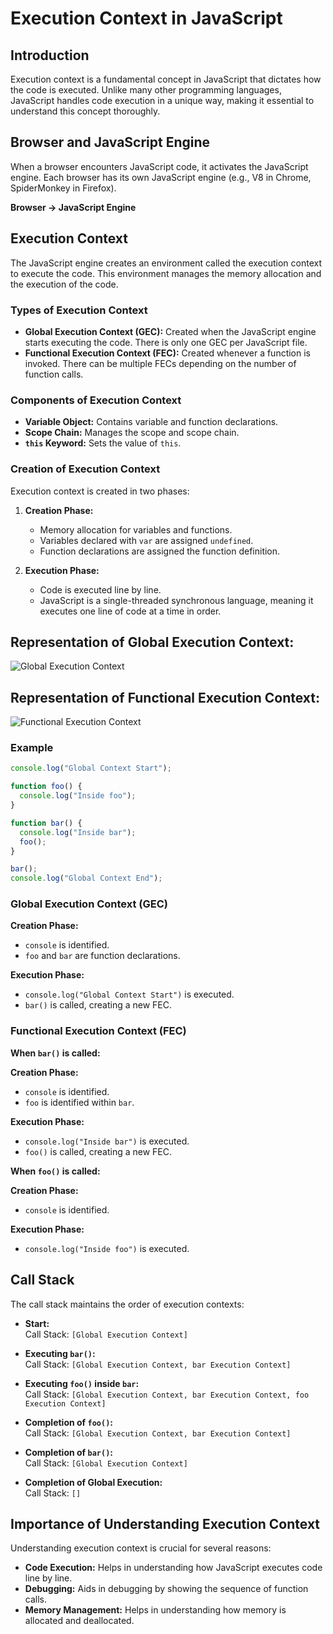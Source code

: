 # Execution Context in JavaScript

## Introduction

Execution context is a fundamental concept in JavaScript that dictates how the code is executed. Unlike many other programming languages, JavaScript handles code execution in a unique way, making it essential to understand this concept thoroughly.

## Browser and JavaScript Engine

When a browser encounters JavaScript code, it activates the JavaScript engine. Each browser has its own JavaScript engine (e.g., V8 in Chrome, SpiderMonkey in Firefox).

**Browser -> JavaScript Engine**

## Execution Context

The JavaScript engine creates an environment called the execution context to execute the code. This environment manages the memory allocation and the execution of the code.

### Types of Execution Context

- **Global Execution Context (GEC):** Created when the JavaScript engine starts executing the code. There is only one GEC per JavaScript file.
- **Functional Execution Context (FEC):** Created whenever a function is invoked. There can be multiple FECs depending on the number of function calls.

### Components of Execution Context

- **Variable Object:** Contains variable and function declarations.
- **Scope Chain:** Manages the scope and scope chain.
- **`this` Keyword:** Sets the value of `this`.

### Creation of Execution Context

Execution context is created in two phases:

1. **Creation Phase:**

   - Memory allocation for variables and functions.
   - Variables declared with `var` are assigned `undefined`.
   - Function declarations are assigned the function definition.

2. **Execution Phase:**
   - Code is executed line by line.
   - JavaScript is a single-threaded synchronous language, meaning it executes one line of code at a time in order.

## Representation of Global Execution Context:

![Global Execution Context](https://dev-to-uploads.s3.amazonaws.com/uploads/articles/9bg76llo0rizat9glec7.jpg)

## Representation of Functional Execution Context:

![Functional Execution Context](https://dev-to-uploads.s3.amazonaws.com/uploads/articles/1gfljol6q493bth8jzi2.jpg)

### Example

```javascript
console.log("Global Context Start");

function foo() {
  console.log("Inside foo");
}

function bar() {
  console.log("Inside bar");
  foo();
}

bar();
console.log("Global Context End");
```

### Global Execution Context (GEC)

**Creation Phase:**

- `console` is identified.
- `foo` and `bar` are function declarations.

**Execution Phase:**

- `console.log("Global Context Start")` is executed.
- `bar()` is called, creating a new FEC.

### Functional Execution Context (FEC)

**When `bar()` is called:**

**Creation Phase:**

- `console` is identified.
- `foo` is identified within `bar`.

**Execution Phase:**

- `console.log("Inside bar")` is executed.
- `foo()` is called, creating a new FEC.

**When `foo()` is called:**

**Creation Phase:**

- `console` is identified.

**Execution Phase:**

- `console.log("Inside foo")` is executed.

## Call Stack

The call stack maintains the order of execution contexts:

- **Start:**  
  Call Stack: `[Global Execution Context]`

- **Executing `bar()`:**  
  Call Stack: `[Global Execution Context, bar Execution Context]`

- **Executing `foo()` inside `bar`:**  
  Call Stack: `[Global Execution Context, bar Execution Context, foo Execution Context]`

- **Completion of `foo()`:**  
  Call Stack: `[Global Execution Context, bar Execution Context]`

- **Completion of `bar()`:**  
  Call Stack: `[Global Execution Context]`

- **Completion of Global Execution:**  
  Call Stack: `[]`

## Importance of Understanding Execution Context

Understanding execution context is crucial for several reasons:

- **Code Execution:** Helps in understanding how JavaScript executes code line by line.
- **Debugging:** Aids in debugging by showing the sequence of function calls.
- **Memory Management:** Helps in understanding how memory is allocated and deallocated.

